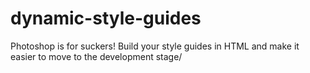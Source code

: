 # dynamic-style-guides
Photoshop is for suckers! Build your style guides in HTML and make it easier to move to the development stage/
